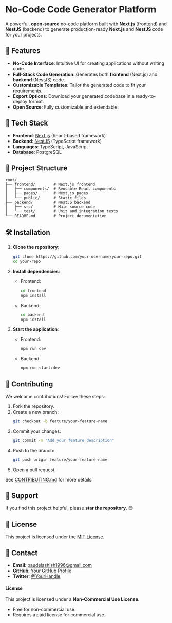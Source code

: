 # No-Code Code Generator Platform

A powerful, **open-source** no-code platform built with **Next.js** (frontend) and **NestJS** (backend) to generate production-ready **Next.js** and **NestJS** code for your projects. 

## 🚀 Features

- **No-Code Interface**: Intuitive UI for creating applications without writing code.
- **Full-Stack Code Generation**: Generates both **frontend** (Next.js) and **backend** (NestJS) code.
- **Customizable Templates**: Tailor the generated code to fit your requirements.
- **Export Options**: Download your generated codebase in a ready-to-deploy format.
- **Open Source**: Fully customizable and extendable.

## 🔧 Tech Stack

- **Frontend**: [Next.js](https://nextjs.org/) (React-based framework)
- **Backend**: [NestJS](https://nestjs.com/) (TypeScript framework)
- **Languages**: TypeScript, JavaScript
- **Database**: PostgreSQL

## 📂 Project Structure

```
root/
├── frontend/        # Next.js frontend
│   ├── components/  # Reusable React components
│   ├── pages/       # Next.js pages
│   └── public/      # Static files
├── backend/         # NestJS backend
│   ├── src/         # Main source code
│   └── test/        # Unit and integration tests
└── README.md        # Project documentation
```

## 🛠️ Installation

1. **Clone the repository**:
   ```bash
   git clone https://github.com/your-username/your-repo.git
   cd your-repo
   ```

2. **Install dependencies**:
   - Frontend:
     ```bash
     cd frontend
     npm install
     ```
   - Backend:
     ```bash
     cd backend
     npm install
     ```

3. **Start the application**:
   - Frontend:
     ```bash
     npm run dev
     ```
   - Backend:
     ```bash
     npm run start:dev
     ```


## 🤝 Contributing

We welcome contributions! Follow these steps:

1. Fork the repository.
2. Create a new branch:
   ```bash
   git checkout -b feature/your-feature-name
   ```
3. Commit your changes:
   ```bash
   git commit -m "Add your feature description"
   ```
4. Push to the branch:
   ```bash
   git push origin feature/your-feature-name
   ```
5. Open a pull request.

See [CONTRIBUTING.md](CONTRIBUTING.md) for more details.

## 🌟 Support

If you find this project helpful, please **star the repository**. 😊

## 📜 License

This project is licensed under the [MIT License](LICENSE).

## 📧 Contact

- **Email**: paudelashish1996@gmail.com  
- **GitHub**: [Your GitHub Profile](https://github.com/peaceofmind123)  
- **Twitter**: [@YourHandle](https://twitter.com/YourHandle)


#### License
This project is licensed under a **Non-Commercial Use License**.  
- Free for non-commercial use.  
- Requires a paid license for commercial use.  
